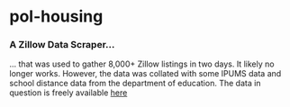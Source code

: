 # pol-housing

### A Zillow Data Scraper...
<p>... that was used to gather 8,000+ Zillow listings in two days. It likely no longer works. However, the data was collated with some IPUMS data and school distance data from the department of education. The data in question is freely available <a href="https://drive.google.com/drive/folders/1Rl5qRtpXdoL3UPHq1YbVJX0fisJj8dwo?usp=sharing">here</a></p>
